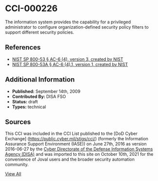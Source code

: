# CCI-000226

The information system provides the capability for a privileged administrator to configure organization-defined security policy filters to support different security policies.

## References ##

* [NIST SP 800-53 § AC-6 (4), version 3, created by NIST](http://csrc.nist.gov/publications/PubsSPs.html)
* [NIST SP 800-53A § AC-6 (4).1, version 1, created by NIST](http://csrc.nist.gov/publications/PubsSPs.html)


## Additional Information ##

* **Published:** September 14th, 2009
* **Contributed By:** DISA FSO
* **Status:** draft
* **Types:** technical

## Sources ##

This CCI was included in the CCI List published to the [DoD Cyber Exchange]
(https://public.cyber.mil/stigs/cci/) (formerly the Information Assurance Support Environment
(IASE)) on June 27th, 2016 as version 2016-06-27 by the [Cyber Directorate of the Defense 
Information Systems Agency (DISA)](https://public.cyber.mil/about-cyber/) and was imported to 
this site on October 10th, 2021 for the convenience of Joval users and the broader security automation community.

[View All](../README.md)
